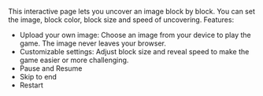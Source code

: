 This interactive page lets you uncover an image block by block. You can set the image, block color, block size and speed of uncovering. 
Features:

- Upload your own image: Choose an image from your device to play the game. The image never leaves your browser.
- Customizable settings: Adjust block size and reveal speed to make the game easier or more challenging.
- Pause and Resume
- Skip to end
- Restart

